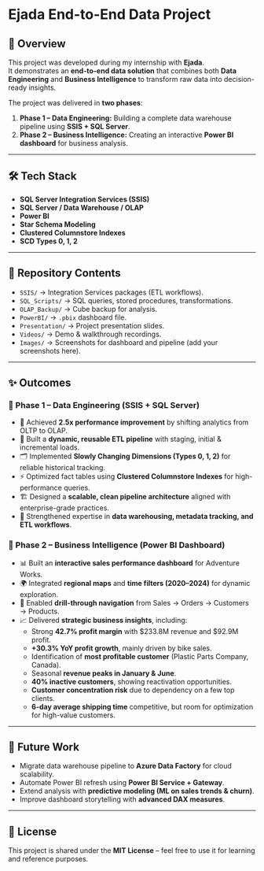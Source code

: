 # Ejada End-to-End Data Project  

## 📌 Overview  
This project was developed during my internship with **Ejada**.  
It demonstrates an **end-to-end data solution** that combines both **Data Engineering** and **Business Intelligence** to transform raw data into decision-ready insights.  

The project was delivered in **two phases**:  
1. **Phase 1 – Data Engineering:** Building a complete data warehouse pipeline using **SSIS + SQL Server**.  
2. **Phase 2 – Business Intelligence:** Creating an interactive **Power BI dashboard** for business analysis.  

---

## 🛠️ Tech Stack  
- **SQL Server Integration Services (SSIS)**  
- **SQL Server / Data Warehouse / OLAP**  
- **Power BI**  
- **Star Schema Modeling**  
- **Clustered Columnstore Indexes**  
- **SCD Types 0, 1, 2**  

---

## 📂 Repository Contents  
- `SSIS/` → Integration Services packages (ETL workflows).  
- `SQL_Scripts/` → SQL queries, stored procedures, transformations.  
- `OLAP_Backup/` → Cube backup for analysis.  
- `PowerBI/` → `.pbix` dashboard file.  
- `Presentation/` → Project presentation slides.  
- `Videos/` → Demo & walkthrough recordings.  
- `Images/` → Screenshots for dashboard and pipeline (add your screenshots here).  

---

## ✨ Outcomes  

### 🔹 Phase 1 – Data Engineering (SSIS + SQL Server)  
- 🚀 Achieved **2.5x performance improvement** by shifting analytics from OLTP to OLAP.  
- 🔄 Built a **dynamic, reusable ETL pipeline** with staging, initial & incremental loads.  
- 🗂️ Implemented **Slowly Changing Dimensions (Types 0, 1, 2)** for reliable historical tracking.  
- ⚡ Optimized fact tables using **Clustered Columnstore Indexes** for high-performance queries.  
- 🏗️ Designed a **scalable, clean pipeline architecture** aligned with enterprise-grade practices.  
- 🎯 Strengthened expertise in **data warehousing, metadata tracking, and ETL workflows**.  

### 🔹 Phase 2 – Business Intelligence (Power BI Dashboard)  
- 📊 Built an **interactive sales performance dashboard** for Adventure Works.  
- 🌍 Integrated **regional maps** and **time filters (2020–2024)** for dynamic exploration.  
- 🔎 Enabled **drill-through navigation** from Sales → Orders → Customers → Products.  
- 📈 Delivered **strategic business insights**, including:  
  - Strong **42.7% profit margin** with $233.8M revenue and $92.9M profit.  
  - **+30.3% YoY profit growth**, mainly driven by bike sales.  
  - Identification of **most profitable customer** (Plastic Parts Company, Canada).  
  - Seasonal **revenue peaks in January & June**.  
  - **40% inactive customers**, showing reactivation opportunities.  
  - **Customer concentration risk** due to dependency on a few top clients.  
  - **6-day average shipping time** competitive, but room for optimization for high-value customers.  

---

## 🚀 Future Work  
- Migrate data warehouse pipeline to **Azure Data Factory** for cloud scalability.  
- Automate Power BI refresh using **Power BI Service + Gateway**.  
- Extend analysis with **predictive modeling (ML on sales trends & churn)**.  
- Improve dashboard storytelling with **advanced DAX measures**.  

---

## 📎 License  
This project is shared under the **MIT License** – feel free to use it for learning and reference purposes.  


